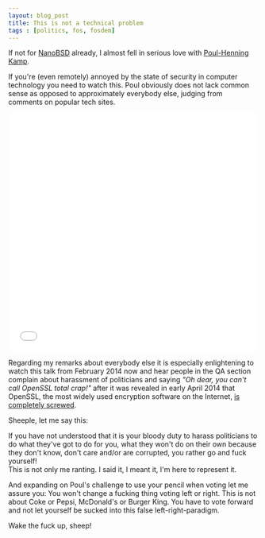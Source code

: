 ```yaml
---
layout: blog_post
title: This is not a technical problem
tags : [politics, fos, fosdem]
---
```


<p class="lead">If not for <a href="https://www.freebsd.org/doc/en/articles/nanobsd/article.html">NanoBSD</a> already, I almost fell in serious love with <a href="http://en.wikipedia.org/wiki/Poul-Henning_Kamp">Poul-Henning Kamp</a>.</p>

If you're (even remotely) annoyed by the state of security in computer technology you need to watch this. Poul obviously does not lack common sense as opposed to approximately everybody else, judging from comments on popular tech sites.

<div class="embed">
<iframe width="100%" height="480" src="//www.youtube.com/embed/fwcl17Q0bpk" frameborder="0" allowfullscreen></iframe>
</div>

Regarding my remarks about everybody else it is especially enlightening to watch this talk from February 2014 now and hear people in the QA section complain about harassment of politicians and saying *"Oh dear, you can't call OpenSSL total crap!"* after it was revealed in early April 2014 that OpenSSL, the most widely used encryption software on the Internet, [is completely screwed](https://www.schneier.com/blog/archives/2014/04/heartbleed.html).

Sheeple, let me say this:

If you have not understood that it is your bloody duty to harass politicians to do what they've got to do for you, what they won't do on their own because they don't know, don't care and/or are corrupted, you rather go and fuck yourself!  
This is not only me ranting. I said it, I meant it, I'm here to represent it.

And expanding on Poul's challenge to use your pencil when voting let me assure you: You won't change a fucking thing voting left or right. This is not about Coke or Pepsi, McDonald's or Burger King. You have to vote forward and not let yourself be sucked into this false left-right-paradigm.

Wake the fuck up, sheep!
